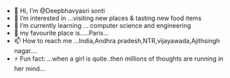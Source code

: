 - 👋 Hi, I’m @Deepbhavyasri sonti
- 👀 I’m interested in ...visiting new places & tasting new food items
- 🌱 I’m currently learning ... computer science and engineering
- 💞️ my favourite place is.....Paris...
- 📫 How to reach me ...India,Andhra pradesh,NTR,vijayawada,Ajithsingh nagar....
- ⚡ Fun fact: ...when a girl is quite..then millions of thoughts are running in her mind...

<!---
Deepbhavyasrisonti/Deepbhavyasrisonti is a ✨ special ✨ repository because its `README.md` (this file) appears on your GitHub profile.
You can click the Preview link to take a look at your changes.
--->
